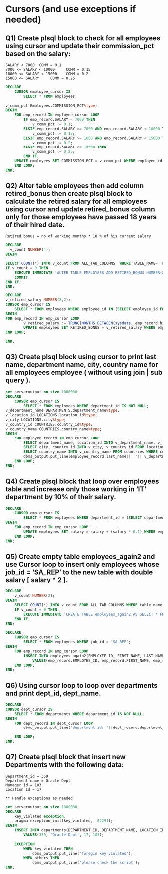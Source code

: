# Cursors (and use exceptions if needed)

## Q1) Create plsql block  to check for all employees using cursor and update their commission_pct based on the salary:
```
SALARY < 7000  COMM = 0.1
7000 <= SALARY < 10000     COMM = 0.15
10000 <= SALARY < 15000    COMM = 0.2
15000 <= SALARY  	COMM = 0.25
 ```
```sql
DECLARE
    CURSOR employee_cursor IS 
        SELECT * FROM employees;
        
v_comm_pct Employees.COMMISSION_PCT%type;
BEGIN
    FOR emp_record IN employee_cursor LOOP
        IF emp_record.SALARY < 7000 THEN
            v_comm_pct := 0.1;
        ELSIF emp_record.SALARY >= 7000 AND emp_record.SALARY < 10000 THEN
            v_comm_pct := 0.15;
        ELSIF emp_record.SALARY >= 1000 AND emp_record.SALARY < 15000 THEN
            v_comm_pct := 0.2;
        ELSIF emp_record.SALARY >= 15000 THEN
            v_comm_pct := 0.25;
        END IF;
    UPDATE employees SET COMMISSION_PCT = v_comm_pct WHERE employee_id = emp_record.employee_id;
    END LOOP;
END;
```

## Q2) Alter table employees then add column retired_bonus then create plsql block to calculate the retired salary for all employees using cursor and update retired_bonus column only for those employees have passed 18 years of their hired date.
```
Retired bonus = no of working months * 10 % of his current salary
```

```sql
DECLARE
  v_count NUMBER(4);
BEGIN

SELECT COUNT(*) INTO v_count FROM ALL_TAB_COLUMNS  WHERE TABLE_NAME= 'EMPLOYEES' AND COLUMN_NAME = 'RETIRED_BONUS';
IF v_count = 0 THEN
    EXECUTE IMMEDIATE 'ALTER TABLE EMPLOYEES ADD RETIRED_BONUS NUMBER(8, 2)';
    COMMIT;
END IF;
END;

DECLARE
v_retired_salary NUMBER(8,2);
CURSOR emp_cursor IS 
    SELECT * FROM employees WHERE employee_id IN (SELECT employee_id FROM employees WHERE TRUNC(MONTHS_BETWEEN(sysdate, hire_date)) > 18);
BEGIN
FOR emp_record IN emp_cursor LOOP
        v_retired_salary := TRUNC(MONTHS_BETWEEN(sysdate, emp_record.hire_date)) * (emp_record.salary * 0.1);
        UPDATE employees SET RETIRED_BONUS = v_retired_salary WHERE employee_id = emp_record.employee_id;    
END LOOP;

END;
```

## Q3) Create plsql block using cursor to print last name, department name, city, country name for all employees employee ( without using join | sub query ).

```sql
set serveroutput on size 1000000
DECLARE
    CURSOR emp_cursor IS
        SELECT * FROM employees WHERE department_id IS NOT NULL;
v_department_name DEPARTMENTS.department_name%type;
v_location_id LOCATIONS.location_id%type;
v_city LOCATIONS.city%type;
v_country_id COUNTRIES.country_id%type;
v_country_name COUNTRIES.country_name%type;
BEGIN
    FOR employee_record IN emp_cursor LOOP
        SELECT department_name, location_id INTO v_department_name, v_location_id FROM departments WHERE department_id = employee_record.department_id;
        SELECT city, country_id INTO v_city, v_country_id FROM locations WHERE location_id = v_location_id;
        SELECT country_name INTO v_country_name FROM countries WHERE country_id = v_country_id;
        dbms_output.put_line(employee_record.last_name||' '|| v_department_name||' '||v_city||' '||v_country_name);
    END LOOP;
END;
```

## Q4)	Create plsql block that loop over employees table and increase only those working in ‘IT’ department by 10% of their salary. 

```sql
DECLARE
    CURSOR emp_cursor IS
        SELECT * FROM employees WHERE department_id = (SELECT department_id from departments WHERE department_name = 'IT');
BEGIN
    FOR emp_record IN emp_cursor LOOP
        UPDATE employees SET salary = salary + (salary * 0.1) WHERE employee_id = emp_record.employee_id;  
    END LOOP;
END;
```

## Q5) Create empty table employees_again2 and use Cursor loop to insert only employees whose job_id = ‘SA_REP’ to the new table with double salary [ salary * 2 ].

```sql
DECLARE
    v_count NUMBER(2);
BEGIN
    SELECT COUNT(*) INTO v_count FROM ALL_TAB_COLUMNS WHERE table_name = 'EMPLOYEES_AGAIN2';
    IF v_count = 0 THEN
        EXECUTE IMMEDIATE 'CREATE TABLE employees_again2 AS SELECT * FROM employees WHERE 2=1';     
    END IF;
END;

DECLARE
    CURSOR emp_cursor IS
        SELECT * FROM employees WHERE job_id = 'SA_REP';
BEGIN
    FOR emp_record IN emp_cursor LOOP
        INSERT INTO employees_again2(EMPLOYEE_ID, FIRST_NAME, LAST_NAME, EMAIL, PHONE_NUMBER, HIRE_DATE, JOB_ID, SALARY, COMMISSION_PCT, MANAGER_ID, DEPARTMENT_ID)
            VALUES(emp_record.EMPLOYEE_ID, emp_record.FIRST_NAME, emp_record.LAST_NAME, emp_record.EMAIL, emp_record.PHONE_NUMBER, emp_record.HIRE_DATE, emp_record.JOB_ID, emp_record.SALARY * 2, emp_record.COMMISSION_PCT, emp_record.MANAGER_ID, emp_record.DEPARTMENT_ID);
    END LOOP;
END;
```

## Q6) Using cursor loop to loop over departments and print dept_id, dept_name.

```sql
DECLARE
CURSOR dept_cursor IS
    SELECT * FROM departments WHERE department_id IS NOT NULL;
BEGIN
    FOR dept_record IN dept_cursor LOOP
        dbms_output.put_line('department id: '||dept_record.department_id||' '||'department name: '||dept_Record.department_name);
     
    END LOOP;
END;
```

## Q7) Create plsql block that insert new Departments with the following data:
```
Department_id = 350
Department name = Oracle Dept
Manager id = 103
Location Id = 17

** Handle exceptions as needed
```

```sql
set serveroutput on size 1000000
DECLARE
    key_violated exception;
    pragma exception_init(key_violated, -02291);
BEGIN
    INSERT INTO departments(DEPARTMENT_ID, DEPARTMENT_NAME, LOCATION_ID, MANAGER_ID)
        VALUES(350, 'Oracle Dept', 17, 103);
        
    EXCEPTION
        WHEN key_violated THEN
            dbms_output.put_line('foregin key violated');
        WHEN others THEN
            dbms_output.put_line('please check the script');
END;
```
